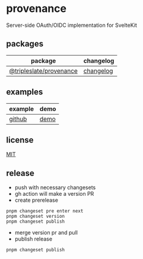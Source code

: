 # provenance

Server-side OAuth/OIDC implementation for SvelteKit

## packages

| package                                        | changelog                                     |
| ---------------------------------------------- | --------------------------------------------- |
| [@tripleslate/provenance](packages/provenance) | [changelog](packages/provenance/CHANGELOG.md) |

## examples

| example           | demo                                      |
| ----------------- | ----------------------------------------- |
| [github](example) | [demo](https://provenance-phi.vercel.app) |

## license

[MIT](https://github.com/TripleslateSoftware/provenance/blob/master/LICENSE)

## release

- push with necessary changesets
- gh action will make a version PR
- create prerelease

```
pnpm changeset pre enter next
pnpm changeset version
pnpm changeset publish
```

- merge version pr and pull
- publish release

```
pnpm changeset publish
```
